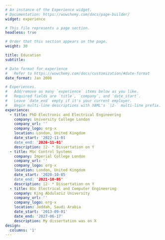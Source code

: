 ```yaml
---
# An instance of the Experience widget.
# Documentation: https://wowchemy.com/docs/page-builder/
widget: experience

# This file represents a page section.
headless: true

# Order that this section appears on the page.
weight: 30

title: Education
subtitle:

# Date format for experience
#   Refer to https://wowchemy.com/docs/customization/#date-format
date_format: Jan 2006

# Experiences.
#   Add/remove as many `experience` items below as you like.
#   Required fields are `title`, `company`, and `date_start`.
#   Leave `date_end` empty if it's your current employer.
#   Begin multi-line descriptions with YAML's `|2-` multi-line prefix.
experience:
  - title: PhD Electronic and Electrical Engineering
    company: University College London
    company_url: ''
    company_logo: org-x
    location: London, United Kingdom
    date_start: '2022-11-01
    date_end: '2026-11-01'
    description: |2- * Dissertation on Y
  - title: MSc Control Systems
    company: Imperial College London
    company_url: ''
    company_logo: org-x
    location: London, United Kingdom
    date_start: '2020-10-05
    date_end: '2021-10-05'
    description: |2- * Dissertation on Y
  - title: BSc Electrical and Computer Engineering
    company: King Abdulaziz University
    company_url: ''
    company_logo: org-x
    location: Jeddah, Saudi Arabia
    date_start: '2013-09-01'
    date_end: '2027-06-17'
    description: My dissertation was on X
design:
  columns: '1'
---
```

